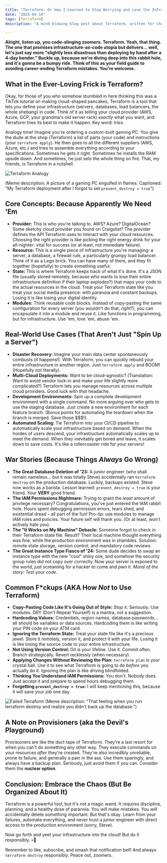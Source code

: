 ```yaml
---
title: "Terraform: Or How I Learned to Stop Worrying and Love the Infrastructure Chaos 💀🙏"
date: "2025-04-14"
tags: [Terraform]
description: "A mind-blowing blog post about Terraform, written for chaotic Gen Z engineers who just want to yeet their infrastructure into existence."

---
```


**Alright, listen up, you code-slinging zoomers. Terraform. Yeah, that thing. The one that promises infrastructure-as-code utopia but delivers... well, let's just say more "slightly less disastrous than deploying by hand after a 4-day bender." Buckle up, because we're diving deep into this rabbit hole, and it's gonna be a bumpy ride. Think of this as your field guide to avoiding career-ending Terraform mistakes. You're welcome.**

## What in the Ever-Loving Frick is Terraform?

Okay, for those of you who somehow stumbled in here thinking this was a TikTok tutorial on making cloud-shaped pancakes, Terraform is a tool that lets you define your infrastructure (servers, databases, load balancers, the whole shebang) in code.  Think of it as telling your cloud provider (AWS, Azure, GCP, your grandma's old server rack) *exactly* what you want, and Terraform tries its best to make it happen.  Key word: *tries*.

Analogy time! Imagine you're ordering a custom-built gaming PC. You give the dude at the shop (Terraform) a list of parts (your code) and instructions (your `terraform apply`). He then goes to all the different suppliers (AWS, Azure, etc.) and tries to assemble everything according to your specifications.  Sometimes he gets it right. Sometimes he installs the RAM upside down.  And sometimes, he just sets the whole thing on fire.  That, my friends, is Terraform in a nutshell.

![Terraform Analogy](https://i.kym-cdn.com/photos/images/newsfeed/001/839/550/381.jpg)

(Meme description: A picture of a gaming PC engulfed in flames.  Captioned: "My Terraform deployment after I forgot to set `prevent_destroy = true`")

## Core Concepts: Because Apparently We Need 'Em

*   **Provider:** This is who you're talking to. AWS? Azure?  DigitalOcean?  Some sketchy cloud provider you found on Craigslist? The provider defines the API Terraform uses to interact with your cloud resources.  Choosing the right provider is like picking the right energy drink for your all-nighter: vital for success (or at least, not immediate failure).
*   **Resource:** This is a single piece of infrastructure you're managing: a server, a database, a firewall rule, a particularly grumpy load balancer. Think of it as a Lego brick. You can have many of them, and they fit together (hopefully) to create something useful.
*   **State:** This is where Terraform keeps track of what it's done. It's a JSON file (usually stored remotely, because who wants to lose their entire infrastructure definition if their laptop explodes?) that maps your code to the actual resources in the cloud.  Treat your Terraform state like you treat your social media presence: with paranoia and constant backups.  Losing it is like losing your digital identity.
*   **Modules:**  Think reusable code blocks.  Instead of copy-pasting the same configuration for every server (you wouldn't do that, *right*?), you can encapsulate it into a module and reuse it.  Like functions in programming, but for infrastructure. Use 'em, love 'em, abuse 'em.

## Real-World Use Cases (That Aren't Just "Spin Up a Server")

*   **Disaster Recovery:**  Imagine your main data center spontaneously combusts (it happens!). With Terraform, you can quickly rebuild your entire infrastructure in another region. Just `terraform apply` and BOOM! (Hopefully not literally).
*   **Multi-Cloud Deployments:**  Want to be cloud-agnostic?  (Translation: Want to avoid vendor lock-in and make your life slightly more complicated?)  Terraform lets you manage resources across multiple cloud providers.  Good luck with *that* headache.
*   **Development Environments:**  Spin up a complete development environment with a single command.  No more arguing over who gets to use the staging database. Just create a new environment for each feature branch. (Bonus points for automating the teardown when the branch is merged.  Save those $$$!).
*   **Automated Scaling:** Tie Terraform into your CI/CD pipeline to automatically scale your infrastructure based on demand. When the hordes of users descend, your infrastructure automatically scales up to meet the demand. When they inevitably get bored and leave, it scales down to save costs. It's like a rollercoaster ride for your servers!

## War Stories (Because Things *Always* Go Wrong)

*   **The Great Database Deletion of '23:** A junior engineer (who shall remain nameless… but it was totally Steve) accidentally ran `terraform destroy` on the production database.  Luckily, backups existed.  Steve now works as a barista.  Lesson learned: `prevent_destroy = true` is your friend. Your **VERY** good friend.
*   **The IAM Permissions Nightmare:**  Trying to grant the *least* amount of privilege necessary?  Congratulations, you've just entered the IAM rabbit hole.  Hours spent debugging permission errors, tears shed, and existential dread – all part of the fun!  Pro-tip: use modules to manage IAM roles and policies.  Your future self will thank you. (Or at least, won't actively hate you).
*   **The "It Works on My Machine" Debacle:**  Someone forgot to check in their Terraform state file.  Result?  Their local machine thought everything was fine, while the production environment was in shambles.  Solution: remote state storage, version control, and mandatory code reviews.
*   **The Great Instance Type Fiasco of '24:** Some dude decides to swap an instance type with the new "cool" shiny one, and somehow the security group rules did not copy over correctly. Now your server is exposed to the world, just screaming for a hacker to come and pwn it. *Moral of the story: Test your code.*

## Common F*ckups (AKA How *Not* to Use Terraform)

*   **Copy-Pasting Code Like It's Going Out of Style:** Stop it.  Seriously.  Use modules.  DRY (Don't Repeat Yourself) is a mantra, not a suggestion.
*   **Hardcoding Values:** Credentials, region names, database passwords… all should be variables or data sources.  Hardcoding them is like writing your PIN code on your ATM card.
*   **Ignoring the Terraform State:**  Treat your state file like it's a precious jewel. Store it remotely, version it, and protect it with your life.  Losing it is like losing the source code to your entire infrastructure.
*   **Not Using Version Control:** Git is your lifeline.  Use it.  Commit often.  Branch strategically.  Revert recklessly (when necessary).
*   **Applying Changes Without Reviewing the Plan:**  `terraform plan` is your crystal ball.  Use it to see what Terraform is going to do *before* you actually do it.  Ignoring the plan is like driving blindfolded.
*   **Thinking You Understand IAM Permissions:** You don't.  Nobody does.  Just accept it and prepare to spend hours debugging them.
*   **Forgetting `prevent_destroy = true`:** I will keep mentioning this, because it will save your job one day.

![Failed Terraform](https://i.imgflip.com/481m6x.jpg)
(Meme description: "That feeling when you run terraform destroy and realize you didn't back up the database.")

## A Note on Provisioners (aka the Devil's Playground)

Provisioners are like the duct tape of Terraform.  They're a last resort for when you can't do something any other way.  They execute commands on your resources *after* they're created.  They're also incredibly unreliable, prone to failure, and generally a pain in the ass.  Use them sparingly, and always have a backup plan.  Seriously, just avoid them if you can. Consider them the **nuclear option**.

## Conclusion: Embrace the Chaos (But Be Organized About It)

Terraform is a powerful tool, but it's not a magic wand. It requires discipline, planning, and a healthy dose of paranoia.  You *will* make mistakes.  You *will* accidentally delete something important.  But that's okay.  Learn from your failures, automate everything, and never trust a junior engineer with direct access to the production environment (sorry, Steve).

Now go forth and yeet your infrastructure into the cloud! But do it responsibly. 💀🙏

Remember to like, subscribe, and smash that notification bell! And always `terraform destroy` responsibly. Peace out, zoomers.
